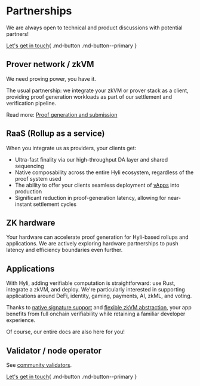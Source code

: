 # Partnerships

We are always open to technical and product discussions with potential partners!

[Let's get in touch](https://docs.google.com/forms/d/e/1FAIpQLSd0Xl2J5bDC7Pk-9W97klJu_etm8cZ6YbPjYb2X35CAaRojuA/viewform){ .md-button .md-button--primary }

## Prover network / zkVM

We need proving power, you have it.

The usual partnership: we integrate your zkVM or prover stack as a client, providing proof generation workloads as part of our settlement and verification pipeline.

Read more: [Proof generation and submission](../concepts/proof-generation.md)

## RaaS (Rollup as a service)

When you integrate us as providers, your clients get:

- Ultra-fast finality via our high-throughput DA layer and shared sequencing
- Native composability across the entire Hyli ecosystem, regardless of the proof system used
- The ability to offer your clients seamless deployment of [vApps](https://x.com/SuccinctLabs/status/1915427365779628151) into production
- Significant reduction in proof-generation latency, allowing for near-instant settlement cycles

## ZK hardware

Your hardware can accelerate proof generation for Hyli-based rollups and applications. We are actively exploring hardware partnerships to push latency and efficiency boundaries even further.

## Applications

With Hyli, adding verifiable computation is straightforward: use Rust, integrate a zkVM, and deploy. We're particularly interested in supporting applications around DeFi, identity, gaming, payments, AI, zkML, and voting.

Thanks to [native signature support](../concepts/identity.md) and [flexible zkVM abstraction](../concepts/proof-composition.md), your app benefits from full onchain verifiability while retaining a familiar developer experience.

Of course, our entire docs are also here for you!

## Validator / node operator

See [community validators](../reference/node.md).

[Let's get in touch](https://docs.google.com/forms/d/e/1FAIpQLSd0Xl2J5bDC7Pk-9W97klJu_etm8cZ6YbPjYb2X35CAaRojuA/viewform){ .md-button .md-button--primary }
